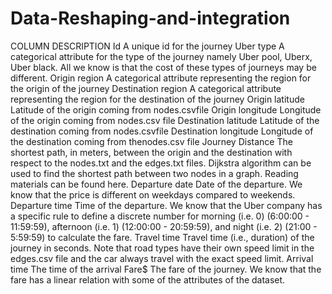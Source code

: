 # Data-Reshaping-and-integration
COLUMN DESCRIPTION Id A unique id for the journey Uber type A categorical attribute for the type of the journey namely Uber pool, Uberx, Uber black. All we know is that the cost of these types of journeys may be different. Origin region A categorical attribute representing the region for the origin of the journey Destination region A categorical attribute representing the region for the destination of the journey Origin latitude Latitude of the origin coming from ​nodes.csv​ file Origin longitude Longitude of the origin coming from ​nodes.csv​ file Destination latitude Latitude of the destination coming from ​nodes.csv​ file Destination longitude Longitude of the destination coming from the ​nodes.csv​ file Journey Distance The shortest path, in meters, between the origin and the destination with respect to the nodes.txt and the edges.txt files. Dijkstra algorithm​ can be used to find the shortest path between two nodes in a graph. Reading materials can be found ​here​.    Departure date Date of the departure. We know that the price is different on weekdays compared to weekends. Departure time Time of the departure. We know that the Uber company has a specific rule to define a discrete number for morning (i.e. 0) (6:00:00 - 11:59:59), afternoon (i.e. 1) (12:00:00 - 20:59:59), and night (i.e. 2) (21:00 - 5:59:59) to calculate the fare. Travel time Travel time (i.e., duration) of the journey in seconds. Note that road types have their own speed limit in the ​edges.csv​ file and the car always travel with the exact speed limit. Arrival time The time of the arrival Fare$ The fare of the journey. We know that the fare has a linear relation with some of the attributes of the dataset.
